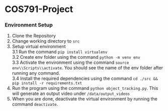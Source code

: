 # COS791-Project

### Environment Setup
1. Clone the Repository
2. Change working directory to `src`
3. Setup virtual environment </br>
    3.1 Run the command `pip install virtualenv` </br>
    3.2 Create env folder using the command `python -m venv env` </br>
    3.3 Activate the environment using the command `source env\\Scripts\\activate`. You should see the name of the env folder after running any command. </br>
    3.4 Install the required dependencies using the command `cd ./src && pip install -r requirements.txt`
4. Run the program using the command `python object_tracking.py`. This will generate an output video under `/data/output_videos`
5. When you are done, deactivate the virtual environment by running the command `deactivate`.
